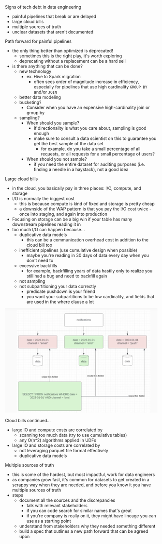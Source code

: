 Signs of tech debt in data engineering
- painful pipelines that break or are delayed
- large cloud bills
- multiple sources of truth
- unclear datasets that aren't documented

Path forward for painful pipelines
- the only thing better than optimized is deprecated!
	- sometimes this is the right play, it's worth exploring
	- deprecating without a replacement can be a hard sell
- is there anything that can be done?
	- new technology
		- ex. Hive to Spark migration
			- often sees order of magnitude increase in efficiency, especially for pipelines that use high cardinality `GROUP BY` and/or `JOIN`
	- better data modeling
	- bucketing?
		- Consider when you have an expensive high-cardinality join or group by
	- sampling?
		- When should you sample?
			- If directionality is what you care about, sampling is good enough
			- make sure to consult a data scientist on this to guarantee you get the best sample of the data set
				- for example, do you take a small percentage of all requests, or all requests for a small percentage of users?
		- When should you not sample?
			- if you need the entire dataset for auditing purposes (i.e. finding a needle in a haystack), not a good idea

Large cloud bills
- in the cloud, you basically pay in three places: I/O, compute, and storage
- I/O is normally the biggest cost
	- this is because compute is kind of fixed and storage is pretty cheap
	- a downside of the WAP pattern is that you pay the I/O cost twice - once into staging, and again into production
- Focusing on storage can be a big win if your table has many downstream pipelines reading it in 
- too much I/O can happen because...
	- duplicative data models
		- this can be a communication overhead cost in addition to the cloud bill too
	- inefficient pipelines (use cumulative design when possible)
		- maybe you're reading in 30 days of data every day when you don't need to
	- excessive backfills
		- for example, backfilling years of data hastily only to realize you still had a bug and need to backfill again
	- not sampling
	- not subpartitioning your data correctly
		- predicate pushdown is your friend
		- you want your subpartitions to be low cardinality, and fields that are used in the where clause a lot

![Subpartitioning](./images/subpartitioning.png)

Cloud bills continued...
- large IO and compute costs are correlated by
	- scanning too much data (try to use cumulative tables)
	- any O(n^2) algorithms applied in UDFs
- large IO and storage costs are correlated by
	- not leveraging parquet file format effectively
	- duplicative data models

Multiple sources of truth
- this is some of the hardest, but most impactful, work for data engineers
- as companies grow fast, it's common for datasets to get created in a scrappy way when they are needed, and before you know it you have multiple sources of truth
- steps
	- document all the sources and the discrepancies
		- talk with relevant stakeholders
		- if you can code search for similar names that's great
		- if you're company is really on it, they might have lineage you can use as a starting point
	- understand from stakeholders why they needed something different
	- build a spec that outlines a new path forward that can be agreed upon

